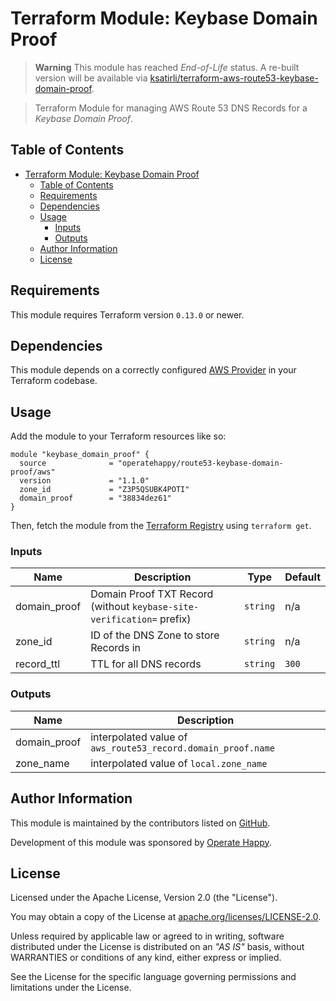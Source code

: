 # Terraform Module: Keybase Domain Proof

> **Warning**
 > This module has reached _End-of-Life_ status. A re-built version will be available via [ksatirli/terraform-aws-route53-keybase-domain-proof](https://github.com/ksatirli/terraform-aws-route53-keybase-domain-proof).

> Terraform Module for managing AWS Route 53 DNS Records for a _Keybase Domain Proof_.

## Table of Contents

- [Terraform Module: Keybase Domain Proof](#terraform-module-keybase-domain-proof)
  - [Table of Contents](#table-of-contents)
  - [Requirements](#requirements)
  - [Dependencies](#dependencies)
  - [Usage](#usage)
    - [Inputs](#inputs)
    - [Outputs](#outputs)
  - [Author Information](#author-information)
  - [License](#license)

## Requirements

This module requires Terraform version `0.13.0` or newer.

## Dependencies

This module depends on a correctly configured [AWS Provider](https://www.terraform.io/docs/providers/aws/index.html) in your Terraform codebase.

## Usage

Add the module to your Terraform resources like so:

```hcl
module "keybase_domain_proof" {
  source              = "operatehappy/route53-keybase-domain-proof/aws"
  version             = "1.1.0"
  zone_id             = "Z3P5QSUBK4POTI"
  domain_proof        = "38834dez61"
}
```

Then, fetch the module from the [Terraform Registry](https://registry.terraform.io/modules/operatehappy/route53-keybase-domain-proof) using `terraform get`.

### Inputs

| Name | Description | Type | Default |
|------|-------------|------|---------|
| domain_proof | Domain Proof TXT Record (without `keybase-site-verification=` prefix) | `string` | n/a |
| zone_id | ID of the DNS Zone to store Records in | `string` | n/a |
| record_ttl | TTL for all DNS records | `string` | `300` |

### Outputs

| Name | Description |
|------|-------------|
| domain_proof | interpolated value of `aws_route53_record.domain_proof.name` |
| zone_name | interpolated value of `local.zone_name` |

## Author Information

This module is maintained by the contributors listed on [GitHub](https://github.com/operatehappy/terraform-aws-route53-keybase-domain-proof/graphs/contributors).

Development of this module was sponsored by [Operate Happy](https://github.com/operatehappy).

## License

Licensed under the Apache License, Version 2.0 (the "License").

You may obtain a copy of the License at [apache.org/licenses/LICENSE-2.0](http://www.apache.org/licenses/LICENSE-2.0).

Unless required by applicable law or agreed to in writing, software distributed under the License is distributed on an _"AS IS"_ basis, without WARRANTIES or conditions of any kind, either express or implied.

See the License for the specific language governing permissions and limitations under the License.
